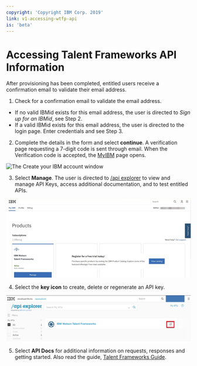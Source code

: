 ```yaml
---
copyright: 'Copyright IBM Corp. 2019'
link: v1-accessing-wtfp-api
is: 'beta'
---
```


# Accessing Talent Frameworks API Information

After provisioning has been completed, entitled users receive a confirmation email to validate their email address.

1. Check for a confirmation email to validate the email address. 
+ If no valid IBMid exists for this email address, the user is directed to *Sign up for an IBMid*, see Step 2.
+ If a valid IBMid exists for this email address, the user is directed to the login page. Enter credentials and see Step 3.


2. Complete the details in the form and select **continue**. A verification page requesting a 7-digit code is sent through email. When the Verification code is accepted, the [MyIBM](http://myibm.ibm.com/) page opens.


![The Create your IBM account window](https://github.com/watson-talent-services/developer-documents/blob/tf-publish/images/images/APIRef1.png)
   
3. Select **Manage**. The user is directed to [/api explorer](https://developer.ibm.com/api/view/watsontalent-prod:ibm-watson-talent-frameworks:title-IBM_Watson_Talent_Frameworks) to view and manage API Keys, access additional documentation, and to test entitled APIs.


![The MyIBM Site](https://github.com/watson-talent-services/developer-documents/blob/tf-publish/images/APIRef4.png)

4. Select the **key icon** to create, delete or regenerate an API key.


![Selecting the key icon](https://github.com/watson-talent-services/developer-documents/blob/tf-publish/images/APIRef5.png)

5. Select **API Docs** for additional information on requests, responses and getting started. Also read the guide, [Talent Frameworks Guide](https://github.com/watson-talent-services/developer-documents/blob/tf-publish/developer-guide/talent-frameworks-guide.md).
